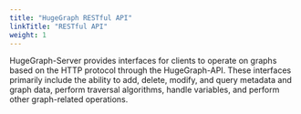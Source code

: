 ```yaml
---
title: "HugeGraph RESTful API"
linkTitle: "RESTful API"
weight: 1
---
```


HugeGraph-Server provides interfaces for clients to operate on graphs based on the HTTP protocol through the HugeGraph-API. These interfaces primarily include the ability to add, delete, modify, and query metadata and graph data, perform traversal algorithms, handle variables, and perform other graph-related operations.

[comment]: <> (- Graph Schema)

[comment]: <> (    - [Schema]&#40;restful-api/schema.md&#41;)

[comment]: <> (    - [PropertyKey]&#40;restful-api/propertykey.md&#41;)

[comment]: <> (    - [VertexLabel]&#40;restful-api/vertexlabel.md&#41;)

[comment]: <> (    - [EdgeLabel]&#40;restful-api/edgelabel.md&#41;)

[comment]: <> (    - [IndexLabel]&#40;restful-api/indexlabel.md&#41;)

[comment]: <> (    - [Rebuild]&#40;restful-api/rebuild.md&#41;)

[comment]: <> (- Graph Vertex & Edge)

[comment]: <> (    - [Vertex]&#40;restful-api/vertex.md&#41;)

[comment]: <> (    - [Edge]&#40;restful-api/edge.md&#41;)

[comment]: <> (- [Traverser]&#40;restful-api/traverser.md&#41;)

[comment]: <> (- [Rank]&#40;restful-api/rank.md&#41;)

[comment]: <> (- [Variable]&#40;restful-api/variable.md&#41;)

[comment]: <> (- [Graphs]&#40;restful-api/graphs.md&#41;)

[comment]: <> (- [Task]&#40;restful-api/task.md&#41;)

[comment]: <> (- [Gremlin]&#40;restful-api/gremlin.md&#41;)

[comment]: <> (- [Cypher]&#40;restful-api/cypher.md&#41;)

[comment]: <> (- [Authentication]&#40;restful-api/auth.md&#41;)

[comment]: <> (- [Metrics]&#40;restful-api/metrics.md&#41;)

[comment]: <> (- [Other]&#40;restful-api/other.md&#41;)
